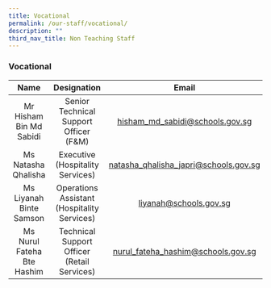 ```yaml
---
title: Vocational
permalink: /our-staff/vocational/
description: ""
third_nav_title: Non Teaching Staff
---
```

### Vocational

| Name | Designation | Email |
|:---:|:---:|:---:|
| Mr Hisham Bin Md Sabidi | Senior Technical Support Officer (F&M) | [hisham\_md\_sabidi@schools.gov.sg](mailto:hisham_md_sabidi@schools.gov.sg) |
| Ms Natasha Qhalisha | Executive (Hospitality Services) | [natasha\_qhalisha\_japri@schools.gov.sg](mailto:natasha_qhalisha_japri@schools.gov.sg) |
| Ms Liyanah Binte Samson | Operations Assistant (Hospitality Services) | [liyanah@schools.gov.sg](mailto:liyanah@schools.gov.sg) |
| Ms Nurul Fateha Bte Hashim | Technical Support Officer (Retail Services) | [nurul\_fateha\_hashim@schools.gov.sg](mailto:nurul_fateha_hashim@schools.gov.sg) |